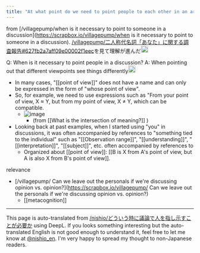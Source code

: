 ```yaml
---
title: "At what point do we need to point people to each other in an argument?"
---
```


from [/villagepump/when is it necessary to point to someone in a discussion](https://scrapbox.io/villagepump/when is it necessary to point to someone in a discussion).
[/villagepump/二人称代名詞「あなた」に関する調査報告#627fb2a7aff09e00002f1eec](https://scrapbox.io/villagepump/二人称代名詞「あなた」に関する調査報告#627fb2a7aff09e00002f1eec)を見て理解が進んだ<img src='https://scrapbox.io/api/pages/villagepump/nishio/icon' alt='/villagepump/nishio.icon' height="19.5"/>

Q: When is it necessary to point people in a discussion?
A: When pointing out that different viewpoints see things differently<img src='https://scrapbox.io/api/pages/villagepump/nishio/icon' alt='/villagepump/nishio.icon' height="19.5"/>
- In many cases, "[[point of view]]" does not have a name and can only be expressed in the form of "whose point of view".
- So, for example, we need to use expressions such as "From your point of view, X ≈ Y, but from my point of view, X ≠ Y, which can be compatible.
    - ![image](https://gyazo.com/6c2d7be5e47635516bdf4021f4ec504b/thumb/1000)
        - (from  [[What is the intersection of meaning?]] )
- Looking back at past examples, when I started using "you" in discussions, it was often accompanied by references to "something tied to the individual" such as "[[Observation range]]", "[[understanding]]", "[[interpretation]]", "[[subject]]", etc. often accompanied by references to
    - Organized about [[point of view]]: [[B is X from A's point of view, but A is also X from B's point of view]].

relevance
- [/villagepump/ Can we leave out the personals if we're discussing opinion vs. opinion?](https://scrapbox.io/villagepump/ Can we leave out the personals if we're discussing opinion vs. opinion?)
    - [[metacognition]]

---
This page is auto-translated from [/nishio/どういう時に議論で人を指し示すことが必要か](https://scrapbox.io/nishio/どういう時に議論で人を指し示すことが必要か) using DeepL. If you looks something interesting but the auto-translated English is not good enough to understand it, feel free to let me know at [@nishio_en](https://twitter.com/nishio_en). I'm very happy to spread my thought to non-Japanese readers.